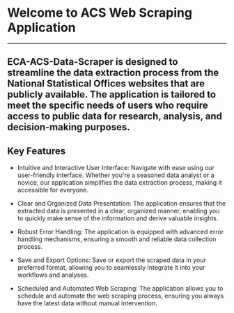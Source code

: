 # Welcome to ACS Web Scraping Application
---
ECA-ACS-Data-Scraper is designed to streamline the data extraction process from the National Statistical Offices websites that are publicly available. The application is tailored to meet the specific needs of users who require access to public data for research, analysis, and decision-making purposes.
---

## Key Features
- Intuitive and Interactive User Interface: Navigate with ease using our user-friendly interface. Whether you're a seasoned data analyst or a novice, our application simplifies the data extraction process, making it accessible for everyone.

- Clear and Organized Data Presentation: The application ensures that the extracted data is presented in a clear, organized manner, enabling you to quickly make sense of the information and derive valuable insights.

- Robust Error Handling: The application is equipped with advanced error handling mechanisms, ensuring a smooth and reliable data collection process.

- Save and Export Options: Save or export the scraped data in your preferred format, allowing you to seamlessly integrate it into your workflows and analyses.

- Scheduled and Automated Web Scraping: The application allows you to schedule and automate the web scraping process, ensuring you always have the latest data without manual intervention.

